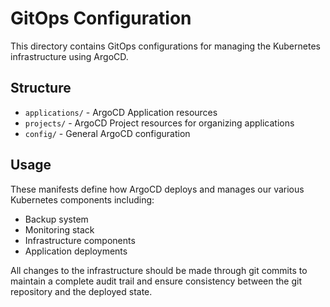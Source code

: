 # GitOps Configuration

This directory contains GitOps configurations for managing the Kubernetes infrastructure using ArgoCD.

## Structure

- `applications/` - ArgoCD Application resources
- `projects/` - ArgoCD Project resources for organizing applications
- `config/` - General ArgoCD configuration

## Usage

These manifests define how ArgoCD deploys and manages our various Kubernetes components including:

- Backup system
- Monitoring stack
- Infrastructure components
- Application deployments

All changes to the infrastructure should be made through git commits to maintain a complete audit trail and ensure consistency between the git repository and the deployed state. 